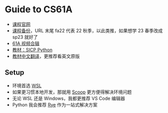 # Guide to CS61A

- [课程官网](https://cs61a.org/)
- [课程备份](https://inst.eecs.berkeley.edu/~cs61a/fa22/)，URL 末尾 fa22 代表 22 秋季，以此类推，如果想学 23 春季改成 sp23 就好了
- [61A 视频合辑](https://www.youtube.com/@JohnDeNero/videos)
- [教材：SICP Python](https://www.composingprograms.com/)
- [教材中文翻译](https://composingprograms.netlify.app/)，更推荐看英文原版

## Setup

- 环境首选 [WSL](/refs/wsl)
- 如果更习惯本地开发，那就用 [Scoop](/refs/scoop) 更方便得解决环境问题
- 无论 WSL 还是 Windows，我都更推荐 VS Code 编辑器
- Python 我会推荐 [Rye](/refs/rye) 作为一站式解决方案
